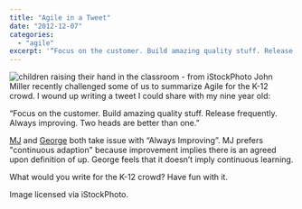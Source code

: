 ```yaml
---
title: "Agile in a Tweet"
date: "2012-12-07"
categories: 
  - "agile"
excerpt: '“Focus on the customer. Build amazing quality stuff. Release frequently. Always improving.'
---
```


![children raising their hand in the classroom - from iStockPhoto](src/content/blog/agile-in-a-tweet/images/iStock_000010106237_Double-1024x700.jpg) John Miller recently challenged some of us to summarize Agile for the K-12 crowd. I wound up writing a tweet I could share with my nine year old:

“Focus on the customer. Build amazing quality stuff. Release frequently. Always improving. Two heads are better than one.”

[MJ](external:https://michaeljames.org) and [George](external:https://blog.gdinwiddie.com) both take issue with “Always Improving”. MJ prefers "continuous adaption" because improvement implies there is an agreed upon definition of up. George feels that it doesn’t imply continuous learning.

What would you write for the K-12 crowd? Have fun with it.

Image licensed via iStockPhoto.
